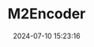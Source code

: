 ---
title: M2Encoder
tags: [multimodal,M2Encoder]
categories: [multimodal]
category_bar: true
date: 2024-07-10 15:23:16
---